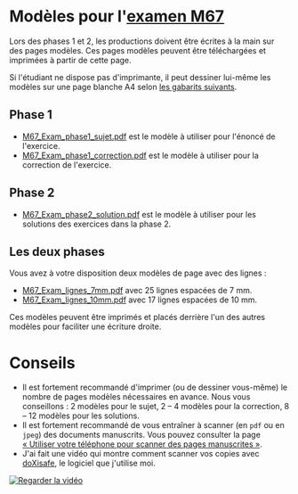# Modèles pour l'[examen M67](../)

Lors des phases 1 et 2, les productions doivent être écrites à la main sur des pages modèles. Ces pages modèles peuvent être téléchargées et imprimées à partir de cette page.

Si l'étudiant ne dispose pas d'imprimante, il peut dessiner lui-même les modèles sur une page blanche A4 selon [les gabarits suivants](M67_Exam_gabarits.pdf).

## Phase 1

- [M67_Exam_phase1_sujet.pdf](M67_Exam_phase1_sujet.pdf) est le modèle à utiliser pour l'énoncé de l'exercice.
- [M67_Exam_phase1_correction.pdf](M67_Exam_phase1_correction.pdf) est le modèle à utiliser pour la correction de l'exercice.

## Phase 2

- [M67_Exam_phase2_solution.pdf](M67_Exam_phase2_solution.pdf) est le modèle à utiliser pour les solutions des exercices dans la phase 2.

## Les deux phases

Vous avez à votre disposition deux modèles de page avec des lignes :
- [M67_Exam_lignes_7mm.pdf](M67_Exam_lignes_7mm.pdf) avec 25 lignes espacées de 7 mm.
- [M67_Exam_lignes_10mm.pdf](M67_Exam_lignes_10mm.pdf) avec 17 lignes espacées de 10 mm.

Ces modèles peuvent être imprimés et placés derrière l'un des autres modèles pour faciliter une écriture droite.

# Conseils

- Il est fortement recommandé d'imprimer (ou de dessiner vous-même) le nombre de pages modèles nécessaires en avance. Nous vous conseillons : 2 modèles pour le sujet, 2 – 4 modèles pour la correction, 8 – 12 modèles pour les solutions.
- Il est fortement recommandé de vous entraîner à scanner (en `pdf` ou en `jpeg`) des documents manuscrits. Vous pouvez consulter la page [« Utiliser votre téléphone pour scanner des pages manuscrites »](https://labopp-info.pages.math.cnrs.fr/e-learning/post/2020-04-17-kroum-scan/).
- J'ai fait une vidéo qui montre comment scanner vos copies avec [doXisafe](https://play.google.com/store/apps/details?id=de.cib.doxisafe.android), le logiciel que j'utilise moi.

[![Regarder la vidéo](https://i.imgur.com/6ZVy5c5.png)](https://youtu.be/buC1FzO00pc)
